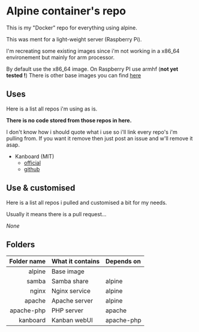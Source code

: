 # Alpine container's repo

This is my "Docker" repo for everything using alpine.

This was ment for a light-weight server (Raspberry Pi).

I'm recreating some existing images since i'm not working in a x86_64 environement but mainly for arm processor.

By default use the x86_64 image.
On Raspberry PI use armhf (**not yet tested !**)
There is other base images you can find [here](https://alpinelinux.org/downloads/)

## Uses
Here is a list all repos i'm using as is.

**There is no code stored from those repos in here.**

I don't know how i should quote what i use so i'll link every repo's i'm pulling from.
If you want it remove then just post an issue and w'll remove it asap.

* Kanboard (MIT)
  * [official](https://kanboard.org/)
  * [github](https://github.com/kanboard/kanboard)


## Use & customised
Here is a list all repos i pulled and customised a bit for my needs.

Usually it means there is a pull request...

*None*


## Folders
| Folder name | What it contains | Depends on |
| ----------: | :--------------- | :--------- |
| alpine      | Base image       |            |
| samba       | Samba share      | alpine     |
| nginx       | Nginx service    | alpine     |
| apache      | Apache server    | alpine     |
| apache-php  | PHP server       | apache     |
| kanboard    | Kanban webUI     | apache-php |


